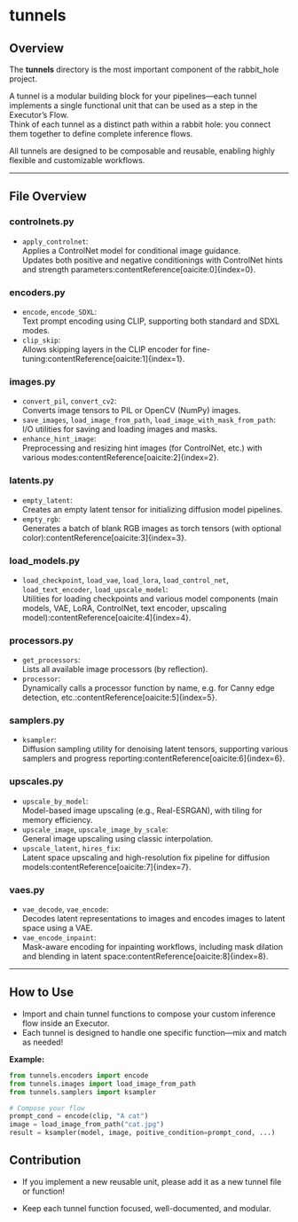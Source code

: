 # tunnels

## Overview

The **tunnels** directory is the most important component of the rabbit_hole project.

A tunnel is a modular building block for your pipelines—each tunnel implements a single functional unit that can be used as a step in the Executor’s Flow.  
Think of each tunnel as a distinct path within a rabbit hole: you connect them together to define complete inference flows.

All tunnels are designed to be composable and reusable, enabling highly flexible and customizable workflows.

---

## File Overview

### controlnets.py
- `apply_controlnet`:  
  Applies a ControlNet model for conditional image guidance.  
  Updates both positive and negative conditionings with ControlNet hints and strength parameters:contentReference[oaicite:0]{index=0}.

### encoders.py
- `encode`, `encode_SDXL`:  
  Text prompt encoding using CLIP, supporting both standard and SDXL modes.  
- `clip_skip`:  
  Allows skipping layers in the CLIP encoder for fine-tuning:contentReference[oaicite:1]{index=1}.

### images.py
- `convert_pil`, `convert_cv2`:  
  Converts image tensors to PIL or OpenCV (NumPy) images.
- `save_images`, `load_image_from_path`, `load_image_with_mask_from_path`:  
  I/O utilities for saving and loading images and masks.
- `enhance_hint_image`:  
  Preprocessing and resizing hint images (for ControlNet, etc.) with various modes:contentReference[oaicite:2]{index=2}.

### latents.py
- `empty_latent`:  
  Creates an empty latent tensor for initializing diffusion model pipelines.
- `empty_rgb`:  
  Generates a batch of blank RGB images as torch tensors (with optional color):contentReference[oaicite:3]{index=3}.

### load_models.py
- `load_checkpoint`, `load_vae`, `load_lora`, `load_control_net`, `load_text_encoder`, `load_upscale_model`:  
  Utilities for loading checkpoints and various model components (main models, VAE, LoRA, ControlNet, text encoder, upscaling model):contentReference[oaicite:4]{index=4}.

### processors.py
- `get_processors`:  
  Lists all available image processors (by reflection).
- `processor`:  
  Dynamically calls a processor function by name, e.g. for Canny edge detection, etc.:contentReference[oaicite:5]{index=5}.

### samplers.py
- `ksampler`:  
  Diffusion sampling utility for denoising latent tensors, supporting various samplers and progress reporting:contentReference[oaicite:6]{index=6}.

### upscales.py
- `upscale_by_model`:  
  Model-based image upscaling (e.g., Real-ESRGAN), with tiling for memory efficiency.
- `upscale_image`, `upscale_image_by_scale`:  
  General image upscaling using classic interpolation.
- `upscale_latent`, `hires_fix`:  
  Latent space upscaling and high-resolution fix pipeline for diffusion models:contentReference[oaicite:7]{index=7}.

### vaes.py
- `vae_decode`, `vae_encode`:  
  Decodes latent representations to images and encodes images to latent space using a VAE.
- `vae_encode_inpaint`:  
  Mask-aware encoding for inpainting workflows, including mask dilation and blending in latent space:contentReference[oaicite:8]{index=8}.

---

## How to Use

- Import and chain tunnel functions to compose your custom inference flow inside an Executor.
- Each tunnel is designed to handle one specific function—mix and match as needed!

**Example:**
```python
from tunnels.encoders import encode
from tunnels.images import load_image_from_path
from tunnels.samplers import ksampler

# Compose your flow
prompt_cond = encode(clip, "A cat")
image = load_image_from_path("cat.jpg")
result = ksampler(model, image, poitive_condition=prompt_cond, ...)
```

## Contribution
- If you implement a new reusable unit, please add it as a new tunnel file or function!

- Keep each tunnel function focused, well-documented, and modular.